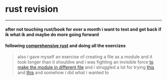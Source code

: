 # rust revision
--- 
#### after not touching rust/book for over a month i want to test and get back if ik what ik and maybe do more going forward
#### following [comprehensive rust](https://google.github.io/comprehensive-rust/) and doing all the exercizes
> also i gave myself an exercise of creating a file as a module and it took longer than it shouldve and i was fighting an invisible force [to make the module in different file](https://google.github.io/comprehensive-rust/control-flow-basics/functions.html) and i struggled a lot for trying [this](https://doc.rust-lang.org/rust-by-example/mod/visibility.html) and [this](https://doc.rust-lang.org/book/ch07-02-defining-modules-to-control-scope-and-privacy.html) and somehow i did what i wanted to

